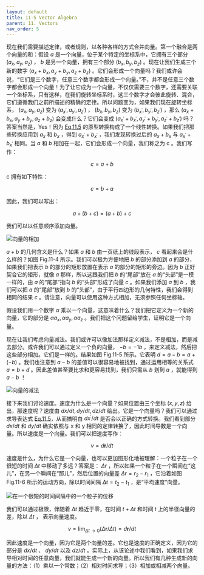 ```yaml
---
layout: default
title: 11-5 Vector Algebra
parent: 11. Vectors
nav_order: 5
---
```

现在我们需要描述定律，或者规则，以各种各样的方式合并向量。第一个融合是两个向量的和：假设 $a$ 是一个向量，位于某个特定的坐标系中，它拥有三个部分 $(a_x, a_y, a_z)$ ， $b$ 是另一个向量，拥有三个部分 $(b_x, b_y, b_z)$ 。现在让我们生成三个新的数字 $(a_x+b_x, a_y+b_y, a_z+b_z)$ 。它们会形成一个向量吗？我们或许会说，“它们是三个数字，任意三个数字都会形成一个向量。”不，并不是任意三个数字都会形成一个向量！为了让它成为一个向量，不仅仅需要三个数字，还需要关联一个坐标系，只有这样，在我们旋转坐标系时，这三个数字才会彼此旋转、混合，它们遵循我们之前所描述的精确的定律。所以问题变为，如果我们现在旋转坐标系， $(a_x, a_y, a_z)$ 变为 $(a_{x^{'}}, a_{y^{'}}, a_{z^{'}})$ ， $(b_x, b_y, b_z)$ 变为 $(b_{x^{'}}, b_{y^{'}}, b_{z^{'}})$ ，那么 $(a_x+b_x, a_y+b_y, a_z+b_z)$ 会变成什么？它们会变成 $(a_{x^{'}}+b_{x^{'}}, a_{y^{'}}+b_{y^{'}}, a_{z^{'}}+b_{z^{'}})$ 吗？答案当然是，Yes！因为 [Eq.11.5](/volume-1/11-vectors/11-3-rotations.html#eq-11-5) 的原型转换构成了一个线性转换。如果我们把那些转换应用到 $a_x$ 和 $b_x$ ，得到 $a_{x^{'}}+b_{x^{'}}$ ，我们发现转换过后的 $a_x+b_x$ 与 $a_{x^{'}}+b_{x^{'}}$ 相同。当 $a$ 和 $b$ 相加在一起，它们会形成一个向量，我们称之为 c 。我们写作：

$$c=a+b$$

c 拥有如下特性：

$$c=b+a$$

因此，我们可以写出：

$$a+(b+c)=(a+b)+c$$

我们可以以任意顺序添加向量。

![向量的相加](/notes-of-feynman-lectures-on-physics/assets/volume-1/fig-11-4.png)

$a+b$ 的几何含义是什么？如果 $a$ 和 $b$ 由一页纸上的线段表示， $c$ 看起来会是什么样的？如图 Fig.11-4 所示。我们可以极为方便地把 $b$ 的部分添加到 $a$ 的部分，如果我们把表示 $b$ 的部分的矩形放置在表示 $a$ 的部分的矩形的旁边。因为 $b$ 正好契合它的矩形，就像 $a$ 那样，所以这跟我们把 $b$ 的“尾部”放在 $a$ 的“头部”是一模一样的，由 $a$ 的“尾部”指向 $b$ 的“头部”形成了向量 $c$ 。如果我们添加 $a$ 到 $b$ ，我们可以把 $a$ 的“尾部”放到 $b$ 的“头部”，由于平行四边形的几何特性，我们会得到相同的结果 $c$ 。请注意，向量可以使用这种方式相加，无须参照任何坐标轴。

假设我们用一个数字 $\alpha$ 乘以一个向量，这意味着什么？我们把它定义为一个新的向量，它的部分是 $\alpha a_x, \alpha a_y, \alpha a_z$ 。我们把这个问题留给学生，证明它是一个向量。

现在让我们考虑向量减法。我们或许可以像加法那样定义减法，不是相加，而是减去部分。或许我们可以通过定义一个负的向量， $-b=-1b$ ，来定义减法，然后把这些部分相加。它们是一样的。结果如图 Fig.11-5 所示。它表明 $d=a-b=a+(-b)$ 。我们也注意到 $a-b$ 的差值可以很容易地被找到，通过运用相等的关系式 $a=b+d$ 。因此差值甚至要比求和更容易找到，我们只需从 $b$ 划到 $a$ ，就能得到 $a-b$ ！

![向量的减法](/notes-of-feynman-lectures-on-physics/assets/volume-1/fig-11-5.png)

接下来我们讨论速度。速度为什么是一个向量？如果位置由三个坐标 $(x, y, z)$ 给出，那速度呢？速度由 $dx/dt, dy/dt, dz/dt$ 给出。它是一个向量吗？我们可以通过求导表达式 [Eq.11.5](/volume-1/11-vectors/11-3-rotations.html#eq-11-5)，从而搞明白 $dx^{'}/dt$ 是否会以正确的方式转换。我们看到部分 $dx/dt$ 和 $dy/dt$ 确实依照与 x 和 y 相同的定律转换了，因此时间导数是一个向量。所以速度是一个向量。我们可以把速度写作：

$$v=d\boldsymbol{r}/dt$$

速度是什么，为什么它是一个向量，也可以更加图形化地被理解：一个粒子在一个很短的时间 $\Delta{t}$ 中移动了多远？答案是： $\Delta{r}$ ，所以如果一个粒子在一个瞬间在“这儿”，在另一个瞬间在“那儿”，然后位置的向量差 $\Delta{r}=r_2-r_1$ ，它沿着如图 Fig.11-6 所示的运动方向，除以时间间隔 $\Delta{t}=t_2-t_1$ ，是“平均速度”向量。

![在一个很短的时间间隔中的一个粒子的位移](/notes-of-feynman-lectures-on-physics/assets/volume-1/fig-11-6.png)

我们可以通过极限，伴随着 $\Delta{t}$ 趋近于零，在时间 $t+\Delta{t}$ 和时间 $t$ 上的半径向量的差，除以 $\Delta{t}$ ， 表示向量速度。

$$v=\lim_{\Delta{t} \to 0}(\Delta{\boldsymbol{r}}/\Delta{t})=d\boldsymbol{r}/dt$$

因此速度是一个向量，因为它是两个向量的差。它也是速度的正确定义，因为它的部分是 $dx/dt$ 、 $dy/dt$ 以及 $dz/dt$ 。实际上，从该论述中我们看到，如果我们求导相对时间的任意向量，我们就能生成一个新的向量。所以我们有几种生成新的向量的方法：（1）乘以一个常数；（2）相对时间求导；（3）相加或相减两个向量。
